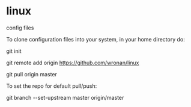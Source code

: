 linux
======
config files

To clone configuration files into your system, in your home directory do:

git init

git remote add origin https://github.com/wronan/linux

git pull origin master

To set the repo for default pull/push:

git branch --set-upstream master origin/master

